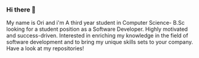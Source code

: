 ### Hi there 👋

My name is Ori and i'm A third year student in Computer Science- B.Sc looking for a student position as a
Software Developer. Highly motivated and success-driven. Interested in enriching my
knowledge in the field of software development and to bring my unique skills sets to your
company. 
Have a look at my repositories!
